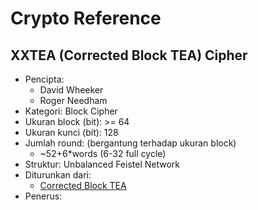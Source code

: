 # Crypto Reference

## XXTEA (Corrected Block TEA) Cipher

* Pencipta:
    - David Wheeker
    - Roger Needham
* Kategori: Block Cipher
* Ukuran block (bit): >= 64
* Ukuran kunci (bit): 128
* Jumlah round: (bergantung terhadap ukuran block)
    - ~52+6*words (6-32 full cycle)
* Struktur: Unbalanced Feistel Network
* Diturunkan dari: 
    - [Corrected Block TEA](../XXTEA)
* Penerus: 